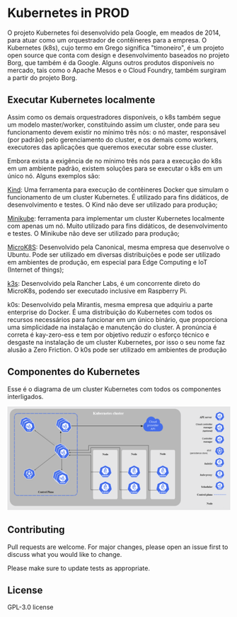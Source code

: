 # Kubernetes in PROD

O projeto Kubernetes foi desenvolvido pela Google, em meados de 2014, para atuar como um orquestrador de contêineres para a empresa. O Kubernetes (k8s), cujo termo em Grego significa "timoneiro", é um projeto open source que conta com design e desenvolvimento baseados no projeto Borg, que também é da Google. Alguns outros produtos disponíveis no mercado, tais como o Apache Mesos e o Cloud Foundry, também surgiram a partir do projeto Borg.


## Executar Kubernetes localmente

Assim como os demais orquestradores disponíveis, o k8s também segue um modelo master/worker, constituindo assim um cluster, onde para seu funcionamento devem existir no mínimo três nós: o nó master, responsável (por padrão) pelo gerenciamento do cluster, e os demais como workers, executores das aplicações que queremos executar sobre esse cluster.

Embora exista a exigência de no mínimo três nós para a execução do k8s em um ambiente padrão, existem soluções para se executar o k8s em um único nó. Alguns exemplos são:

[Kind](https://kind.sigs.k8s.io/): Uma ferramenta para execução de contêineres Docker que simulam o funcionamento de um cluster Kubernetes. É utilizado para fins didáticos, de desenvolvimento e testes. O Kind não deve ser utilizado para produção;

[Minikube](https://minikube.sigs.k8s.io/docs/start/): ferramenta para implementar um cluster Kubernetes localmente com apenas um nó. Muito utilizado para fins didáticos, de desenvolvimento e testes. O Minikube não deve ser utilizado para produção;

[MicroK8S](https://microk8s.io/): Desenvolvido pela Canonical, mesma empresa que desenvolve o Ubuntu. Pode ser utilizado em diversas distribuições e pode ser utilizado em ambientes de produção, em especial para Edge Computing e IoT (Internet of things);

[k3s](https://k3s.io/): Desenvolvido pela Rancher Labs, é um concorrente direto do MicroK8s, podendo ser executado inclusive em Raspberry Pi.

k0s: Desenvolvido pela Mirantis, mesma empresa que adquiriu a parte enterprise do Docker. É uma distribuição do Kubernetes com todos os recursos necessários para funcionar em um único binário, que proporciona uma simplicidade na instalação e manutenção do cluster. A pronúncia é correta é kay-zero-ess e tem por objetivo reduzir o esforço técnico e desgaste na instalação de um cluster Kubernetes, por isso o seu nome faz alusão a Zero Friction. O k0s pode ser utilizado em ambientes de produção


## Componentes do Kubernetes

Esse é o diagrama de um cluster Kubernetes com todos os componentes interligados.

![k8s-cluster](images/k8sss.png)

## Contributing
Pull requests are welcome. For major changes, please open an issue first to discuss what you would like to change.

Please make sure to update tests as appropriate.

## License
GPL-3.0 license